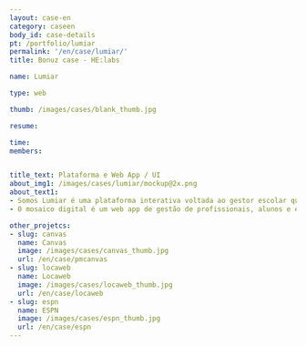 ```yaml
---
layout: case-en
category: caseen
body_id: case-details
pt: /portfolio/lumiar
permalink: '/en/case/lumiar/'
title: Bonuz case - HE:labs

name: Lumiar

type: web

thumb: /images/cases/blank_thumb.jpg

resume:

time:
members:


title_text: Plataforma e Web App / UI
about_img1: /images/cases/lumiar/mockup@2x.png
about_text1:
- Somos Lumiar é uma plataforma interativa voltada ao gestor escolar que vai implementar o Modelo Lumiar em sua escola.
- O mosaico digital é um web app de gestão de profissionais, alunos e escolas do modelo Lumiar de educação. Através da ferramenta é possível tanto construir e gerir projetos de ensino, recrutar profissionais, quanto acompanhar o progresso, a evolução de toda a vida escolar dos alunos.

other_projetcs:
- slug: canvas
  name: Canvas
  image: /images/cases/canvas_thumb.jpg
  url: /en/case/pmcanvas
- slug: locaweb
  name: Locaweb
  image: /images/cases/locaweb_thumb.jpg
  url: /en/case/locaweb
- slug: espn
  name: ESPN
  image: /images/cases/espn_thumb.jpg
  url: /en/case/espn
---
```


